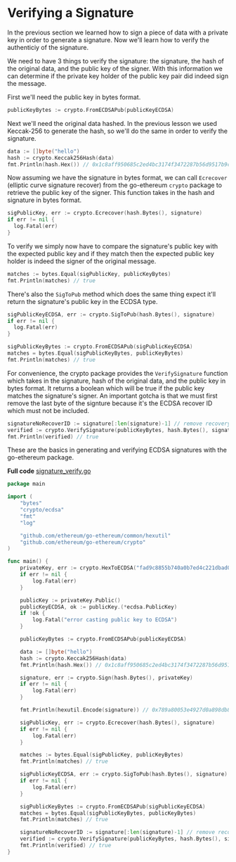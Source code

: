 # Verifying a Signature

In the previous section we learned how to sign a piece of data with a private key in order to generate a signature. Now we'll learn how to verify the authenticiy of the signature.

We need to have 3 things to verify the signature: the signature, the hash of the original data, and the public key of the signer. With this information we can determine if the private key holder of the public key pair did indeed sign the message.

First we'll need the public key in bytes format.

```go
publicKeyBytes := crypto.FromECDSAPub(publicKeyECDSA)
```

Next we'll need the original data hashed. In the previous lesson we used Keccak-256 to generate the hash, so we'll do the same in order to verify the signature.

```go
data := []byte("hello")
hash := crypto.Keccak256Hash(data)
fmt.Println(hash.Hex()) // 0x1c8aff950685c2ed4bc3174f3472287b56d9517b9c948127319a09a7a36deac8
```

Now assuming we have the signature in bytes format, we can call `Ecrecover` (elliptic curve signature recover) from the go-ethereum `crypto` package to retrieve the public key of the signer. This function takes in the hash and signature in bytes format.

```go
sigPublicKey, err := crypto.Ecrecover(hash.Bytes(), signature)
if err != nil {
  log.Fatal(err)
}
```

To verify we simply now have to compare the signature's public key with the expected public key and if they match then the expected public key holder is indeed the signer of the original message.

```go
matches := bytes.Equal(sigPublicKey, publicKeyBytes)
fmt.Println(matches) // true
```

There's also the `SigToPub` method which does the same thing expect it'll return the signature's public key in the ECDSA type.

```go
sigPublicKeyECDSA, err := crypto.SigToPub(hash.Bytes(), signature)
if err != nil {
  log.Fatal(err)
}

sigPublicKeyBytes := crypto.FromECDSAPub(sigPublicKeyECDSA)
matches = bytes.Equal(sigPublicKeyBytes, publicKeyBytes)
fmt.Println(matches) // true
```

For convenience, the crypto package provides the `VerifySignature` function which takes in the signature, hash of the original data, and the public key in bytes format. It returns a boolean which will be true if the public key matches the signature's signer. An important gotcha is that we must first remove the last byte of the signture because it's the ECDSA recover ID which must not be included.

```go
signatureNoRecoverID := signature[:len(signature)-1] // remove recovery ID
verified := crypto.VerifySignature(publicKeyBytes, hash.Bytes(), signatureNoRecoverID)
fmt.Println(verified) // true
```

These are the basics in generating and verifying ECDSA signatures with the go-ethereum package.

**Full code** [signature_verify.go](https://github.com/miguelmota/ethereum-development-with-go-book/blob/master/code/signature_verify.go)

```go
package main

import (
	"bytes"
	"crypto/ecdsa"
	"fmt"
	"log"

	"github.com/ethereum/go-ethereum/common/hexutil"
	"github.com/ethereum/go-ethereum/crypto"
)

func main() {
	privateKey, err := crypto.HexToECDSA("fad9c8855b740a0b7ed4c221dbad0f33a83a49cad6b3fe8d5817ac83d38b6a19")
	if err != nil {
		log.Fatal(err)
	}

	publicKey := privateKey.Public()
	publicKeyECDSA, ok := publicKey.(*ecdsa.PublicKey)
	if !ok {
		log.Fatal("error casting public key to ECDSA")
	}

	publicKeyBytes := crypto.FromECDSAPub(publicKeyECDSA)

	data := []byte("hello")
	hash := crypto.Keccak256Hash(data)
	fmt.Println(hash.Hex()) // 0x1c8aff950685c2ed4bc3174f3472287b56d9517b9c948127319a09a7a36deac8

	signature, err := crypto.Sign(hash.Bytes(), privateKey)
	if err != nil {
		log.Fatal(err)
	}

	fmt.Println(hexutil.Encode(signature)) // 0x789a80053e4927d0a898db8e065e948f5cf086e32f9ccaa54c1908e22ac430c62621578113ddbb62d509bf6049b8fb544ab06d36f916685a2eb8e57ffadde02301

	sigPublicKey, err := crypto.Ecrecover(hash.Bytes(), signature)
	if err != nil {
		log.Fatal(err)
	}

	matches := bytes.Equal(sigPublicKey, publicKeyBytes)
	fmt.Println(matches) // true

	sigPublicKeyECDSA, err := crypto.SigToPub(hash.Bytes(), signature)
	if err != nil {
		log.Fatal(err)
	}

	sigPublicKeyBytes := crypto.FromECDSAPub(sigPublicKeyECDSA)
	matches = bytes.Equal(sigPublicKeyBytes, publicKeyBytes)
	fmt.Println(matches) // true

	signatureNoRecoverID := signature[:len(signature)-1] // remove recovery id
	verified := crypto.VerifySignature(publicKeyBytes, hash.Bytes(), signatureNoRecoverID)
	fmt.Println(verified) // true
}
```
